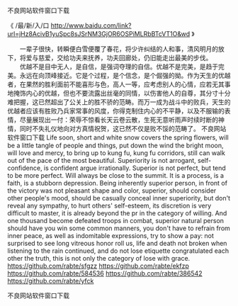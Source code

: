 
不良网站软件窗口下载




《 /最/新/入/口  http://www.baidu.com/link?url=jHz8AcivB1yuSpc8sJSrNM3GjOR6OSPiMLRbBTcVT1O&wd 》




　　一辈子很快，转瞬便白雪便覆了春花，将少许纠结的人和事，清风明月的放下，将爱与慈爱，交给功夫来抚养，功夫回廊处，仍旧能走出最美的步伐。
　　优越不是目中无人，是自信，是强词夺理的自信。优越不是完美，是趋于完美。永远在向顶峰接近。它是个过程，是个信念，是个倔强的拗。作为天生的优越者，在果然的胜利面前不能喜形与色，高人一等，应考虑别人的心情，应若无其事地掩饰内心的优越，但也不要流露出丝毫的同情，以伤害他人的自尊，其分寸十分难把握，这已然超出了公关上的胜不骄的范畴。而万一成为战斗中的败兵，天生的优越者应该有胜败乃兵家常事的风度，你得克制住内心的不平静，以及不服输的表情，尽量展现出一付：荣辱不惊看长天云卷云散，生死无意听雨声时续时断的神情，同时不失礼仪地向对方真情祝贺，这已然不仅是败不馁的范畴了。
不良网站软件窗口下载
Life soon, short and white snow covers the spring flowers, will be a little tangle of people and things, put down the wind the bright moon, will love and mercy, to bring up to kung fu, kung fu corridors, still can walk out of the pace of the most beautiful.
Superiority is not arrogant, self-confidence, is confident argue irrationally.
Superior is not perfect, but tend to be more perfect.
Will always be close to the summit.
It is a process, is a faith, is a stubborn depression.
Being inherently superior person, in front of the victory was not pleasant shape and color, superior, should consider other people's mood, should be casually conceal inner superiority, but don't reveal any sympathy, to hurt others' self-esteem, its discretion is very difficult to master, it is already beyond the pr in the category of willing.
And one thousand become defeated troops in combat, superior natural person should have you win some common manners, you don't have to refrain from inner peace, as well as indomitable expressions, try to show a pay: not surprised to see long vitreous honor roll us, life and death not broken when listening to the rain continued, and do not lose etiquette congratulated each other the truth, this is not only the category of lose with grace.
https://github.com/rabte/sfgzz
https://github.com/rabte/ekfzp
https://github.com/rabte/584536
https://github.com/rabte/386542
https://github.com/rabte/yfck





不良网站软件窗口下载
